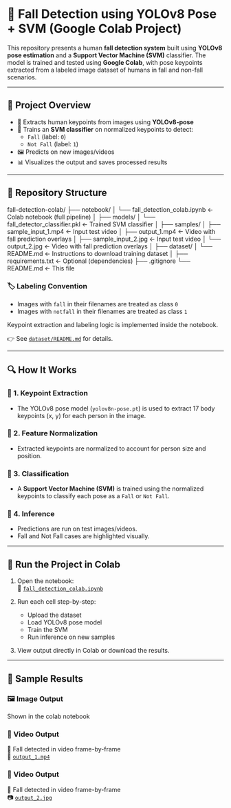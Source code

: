 # 🤖 Fall Detection using YOLOv8 Pose + SVM (Google Colab Project)

This repository presents a human **fall detection system** built using **YOLOv8 pose estimation** and a **Support Vector Machine (SVM)** classifier. The model is trained and tested using **Google Colab**, with pose keypoints extracted from a labeled image dataset of humans in fall and non-fall scenarios.

---

## 📌 Project Overview

- 🧍 Extracts human keypoints from images using **YOLOv8-pose**
- 🧠 Trains an **SVM classifier** on normalized keypoints to detect:
  - `Fall` (label: `0`)
  - `Not Fall` (label: `1`)
- 🖼️ Predicts on new images/videos
- 📊 Visualizes the output and saves processed results

---

## 📁 Repository Structure

fall-detection-colab/
├── notebook/
│ └── fall_detection_colab.ipynb ← Colab notebook (full pipeline)
│
├── models/
│ └── fall_detector_classifier.pkl ← Trained SVM classifier
│
├── samples/
│ ├── sample_input_1.mp4 ← Input test video
│ ├── output_1.mp4 ← Video with fall prediction overlays
│ ├── sample_input_2.jpg ← Input test video
│ └── output_2.jpg ← Video with fall prediction overlays
│
├── dataset/
│ └── README.md ← Instructions to download training dataset
│
├── requirements.txt ← Optional (dependencies)
├── .gitignore
└── README.md ← This file


### 🏷️ Labeling Convention

- Images with `fall` in their filenames are treated as class `0`
- Images with `notfall` in their filenames are treated as class `1`

Keypoint extraction and labeling logic is implemented inside the notebook.

👉 See [`dataset/README.md`](dataset/README.md) for details.

---

## 🔍 How It Works

### 🔹 1. Keypoint Extraction

- The YOLOv8 pose model (`yolov8n-pose.pt`) is used to extract 17 body keypoints (x, y) for each person in the image.

### 🔹 2. Feature Normalization

- Extracted keypoints are normalized to account for person size and position.

### 🔹 3. Classification

- A **Support Vector Machine (SVM)** is trained using the normalized keypoints to classify each pose as a `Fall` or `Not Fall`.

### 🔹 4. Inference

- Predictions are run on test images/videos.
- Fall and Not Fall cases are highlighted visually.

---

## 🧪 Run the Project in Colab

1. Open the notebook:  
   📓 [`fall_detection_colab.ipynb`](notebook/fall_detection_colab.ipynb)

2. Run each cell step-by-step:
   - Upload the dataset
   - Load YOLOv8 pose model
   - Train the SVM
   - Run inference on new samples

3. View output directly in Colab or download the results.

---

## 📸 Sample Results

### 🖼️ Image Output  
Shown in the colab notebook

### 🎥 Video Output  
🧍 Fall detected in video frame-by-frame  
📁 [`output_1.mp4`](samples/output_1.mp4)

### 🎥 Video Output  
🧍 Fall detected in video frame-by-frame  
📷 [`output_2.jpg`](samples/output_2.jpg)
